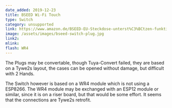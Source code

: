 ```yaml
---
date_added: 2019-12-23
title: BSEED Wi-Fi Touch  
type: Switch
category: unsupported
link: https://www.amazon.de/BSEED-EU-Steckdose-unterst%C3%BCtzen-funktionieren-Wandleuchtensteckdosen/dp/B07WMQ7GML/
image: /assets/images/bseed-switch-plug.jpg
link2: 
mlink: 
flash: WR4
---
```

The Plugs may be convertable, though Tuya-Convert failed, they are based on a Tywe2s layout, the cases can be opened without damage, but difficult with 2 Hands. 

The Switch however is based on a WR4 module which is not using a ESP8266. The WR4 module may be exchanged with an ESP12 module or similar, since it is on a riser board, but that would be some effort. It seems that the connections are Tywe2s retrofit.
